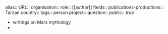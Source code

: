alias::
URL::
organisation::
role:: [[author]] 
fields::
publications-productions:: Tarzan
country::
tags:: person
project::
question::
public:: true

- writings on Mars mythology
-